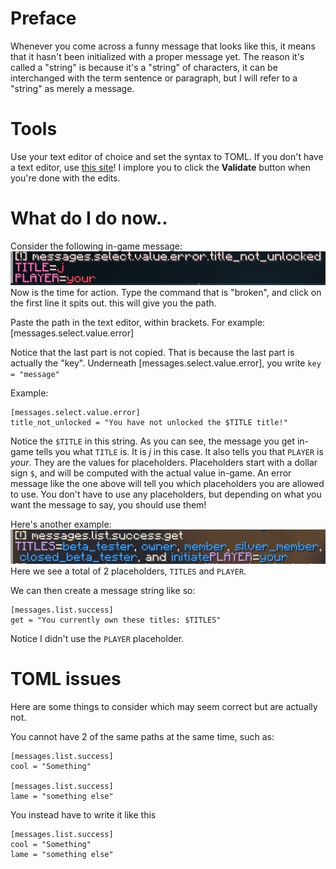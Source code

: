 # Preface
Whenever you come across a funny message that looks like this, it means that it hasn't been initialized with a proper message yet.
The reason it's called a "string" is because it's a "string" of characters, it can be interchanged with the term sentence or paragraph, but I will refer to a "string" as merely a message.

# Tools
Use your text editor of choice and set the syntax to TOML.
If you don't have a text editor, use [this site](https://www.toml-lint.com/)! I implore you to click the **Validate** button when you're done with the edits.

# What do I do now..
Consider the following in-game message:
![Exhibit A](https://raw.githubusercontent.com/akoot-co/minecraft-server/master/Pasted%20image%2020221205213415.png)
Now is the time for action. Type the command that is "broken", and click on the first line it spits out. this will give you the path.

Paste the path in the text editor, within brackets.
For example: \[messages.select.value.error]

Notice that the last part is not copied. That is because the last part is actually the "key".
Underneath \[messages.select.value.error], you write `key = "message"`

Example:
```
[messages.select.value.error]
title_not_unlocked = "You have not unlocked the $TITLE title!"
```
Notice the `$TITLE` in this string. As you can see, the message you get in-game tells you what `TITLE` is. It is *j* in this case. It also tells you that `PLAYER` is *your*. They are the values for placeholders.
Placeholders start with a dollar sign `$`, and will be computed with the actual value in-game. An error message like the one above will tell you which placeholders you are allowed to use. You don't have to use any placeholders, but depending on what you want the message to say, you should use them!

Here's another example:
![Exhibit B](https://raw.githubusercontent.com/akoot-co/minecraft-server/master/Pasted%20image%2020221205213733.png)
Here we see a total of 2 placeholders, `TITLES` and `PLAYER`.

We can then create a message string like so:
```
[messages.list.success]
get = "You currently own these titles: $TITLES"
```

Notice I didn't use the `PLAYER` placeholder.

# TOML issues
Here are some things to consider which may seem correct but are actually not.

You cannot have 2 of the same paths at the same time, such as:
```
[messages.list.success]
cool = "Something"

[messages.list.success]
lame = "something else"
```

You instead have to write it like this
```
[messages.list.success]
cool = "Something"
lame = "something else"
```
